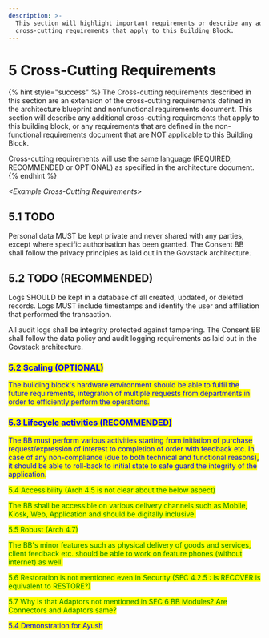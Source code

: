 ```yaml
---
description: >-
  This section will highlight important requirements or describe any additional
  cross-cutting requirements that apply to this Building Block.
---
```


# 5 Cross-Cutting Requirements

{% hint style="success" %}
The Cross-cutting requirements described in this section are an extension of the cross-cutting requirements defined in the architecture blueprint and nonfunctional requirements document. This section will describe any additional cross-cutting requirements that apply to this building block, or any requirements that are defined in the non-functional requirements document that are NOT applicable to this Building Block.

Cross-cutting requirements will use the same language (REQUIRED, RECOMMENDED or OPTIONAL) as specified in the architecture document.
{% endhint %}

_\<Example Cross-Cutting Requirements>_

## 5.1 TODO

Personal data MUST be kept private and never shared with any parties, except where specific authorisation has been granted. The Consent BB shall follow the privacy principles as laid out in the Govstack architecture.

## 5.2 TODO (RECOMMENDED)

Logs SHOULD be kept in a database of all created, updated, or deleted records. Logs MUST include timestamps and identify the user and affiliation that performed the transaction.

All audit logs shall be integrity protected against tampering. The Consent BB shall follow the data policy and audit logging requirements as laid out in the Govstack architecture.

### <mark style="color:blue;">5.2 Scaling (OPTIONAL)</mark>

<mark style="color:blue;">The building block's hardware environment should be able to fulfil the future requirements, integration of multiple requests from departments in order to efficiently perform the operations.</mark>

### <mark style="color:blue;">5.3 Lifecycle activities (RECOMMENDED)</mark>

<mark style="color:blue;">The BB must perform various activities starting from initiation of purchase request/expression of interest to completion of order with feedback etc. In case of any non-compliance (due to both technical and functional reasons), it should be able to roll-back to initial state to safe guard the integrity of the application.</mark>

<mark style="color:green;">5.4 Accessibility (Arch 4.5 is not clear about the below aspect)</mark>

<mark style="color:green;">The BB shall be accessible on various delivery channels such as Mobile, Kiosk, Web, Application and should be digitally inclusive.</mark>

<mark style="color:green;">5.5 Robust (Arch 4.7)</mark>

<mark style="color:green;">The BB's minor features such as physical delivery of goods and services, client feedback etc. should be able to work on feature phones (without internet) as well.</mark>

<mark style="color:green;">5.6 Restoration is not mentioned even in Security (SEC 4.2.5 : Is RECOVER is equivalent to RESTORE?)</mark>

<mark style="color:green;">5.7 Why is that Adaptors not mentioned in SEC 6 BB Modules? Are Connectors and Adaptors same?</mark>



<mark style="color:blue;">5.4 Demonstration for Ayush</mark>&#x20;

